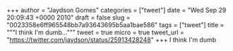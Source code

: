 
+++
author = "Jaydson Gomes"
categories = ["tweet"]
date = "Wed Sep 29 20:09:43 +0000 2010"
draft = false
slug = "0023358e6ff965548bb7a93643695b5aa1bae586"
tags = ["tweet"]
title = """I think I'm dumb..."""
tweet = true
micro = true
tweet_url = "https://twitter.com/jaydson/status/25913428248"
+++
I think I'm dumb
